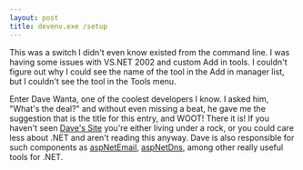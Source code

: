 ```yaml
---
layout: post
title: devenv.exe /setup
---
```

This was a switch I didn't even know existed from the command line. I was having some issues with VS.NET 2002 and custom Add in tools. I couldn't figure out why I could see the name of the tool in the Add in manager list, but I couldn't see the tool in the Tools menu.

Enter Dave Wanta, one of the coolest developers I know. I asked him, "What's the deal?" and without even missing a beat, he gave me the suggestion that is the title for this entry, and WOOT! There it is! If you haven't seen [Dave's Site](http://www.123aspx.com/) you're either living under a rock, or you could care less about .NET and aren't reading this anyway. Dave is also responsible for such components as [aspNetEmail](http://www.aspnetemail.com/), [aspNetDns](http://www.aspnetdns.com/), among other really useful tools for .NET.